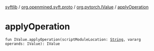 [syftlib](../../index.md) / [org.openmined.syft.proto](../index.md) / [org.pytorch.IValue](index.md) / [applyOperation](./apply-operation.md)

# applyOperation

`fun IValue.applyOperation(scriptModuleLocation: `[`String`](https://kotlinlang.org/api/latest/jvm/stdlib/kotlin/-string/index.html)`, vararg operands: IValue): IValue`